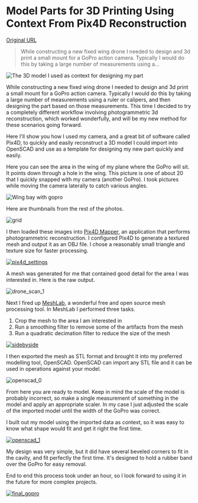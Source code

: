 # Model Parts for 3D Printing Using Context From Pix4D Reconstruction

[Original URL](http://www.stefangordon.com/3dprint-from-3d-reconstruction/)

> While constructing a new fixed wing drone I needed to design and 3d print a small mount for a GoPro action camera. Typically I would do this by taking a large number of measurements using a...

![The 3D model I used as context for designing my part](http://www.stefangordon.com/wp-content/uploads/2016/01/drone_scan_animated.gif)

While constructing a new fixed wing drone I needed to design and 3d print a small mount for a GoPro action camera. Typically I would do this by taking a large number of measurements using a ruler or calipers, and then designing the part based on those measurements. This time I decided to try a completely different workflow involving photogrammetric 3d reconstruction, which worked wonderfully, and will be my new method for these scenarios going forward.

Here I'll show you how I used my camera, and a great bit of software called Pix4D, to quickly and easily reconstruct a 3D model I could import into OpenSCAD and use as a template for designing my new part quickly and easily.

Here you can see the area in the wing of my plane where the GoPro will sit. It points down through a hole in the wing. This picture is one of about 20 that I quickly snapped with my camera (another GoPro). I took pictures while moving the camera laterally to catch various angles.

![Wing bay with gopro](http://www.stefangordon.com/wp-content/uploads/2016/01/scan_image-768x1024.jpg)

Here are thumbnails from the rest of the photos.

![grid](http://www.stefangordon.com/wp-content/uploads/2016/01/grid-300x294.png)

I then loaded these images into [Pix4D Mapper](https://www.pix4d.com/), an application that performs photogrammetric reconstruction. I configured Pix4D to generate a textured mesh and output it as an OBJ file. I chose a reasonably small triangle and texture size for faster processing.

[![pix4d_settings](http://www.stefangordon.com/wp-content/uploads/2016/01/pix4d_settings-1024x832.png)](http://www.stefangordon.com/wp-content/uploads/2016/01/pix4d_settings.png)

A mesh was generated for me that contained good detail for the area I was interested in. Here is the raw output.

![drone_scan_1](http://www.stefangordon.com/wp-content/uploads/2016/01/drone_scan_1.png)

Next I fired up [MeshLab](http://meshlab.sourceforge.net/), a wonderful free and open source mesh processing tool. In MeshLab I performed three tasks.

1. Crop the mesh to the area I am interested in
2. Run a smoothing filter to remove some of the artifacts from the mesh
3. Run a quadratic decimation filter to reduce the size of the mesh

[![sidebyside](http://www.stefangordon.com/wp-content/uploads/2016/01/sidebyside.png)](http://www.stefangordon.com/wp-content/uploads/2016/01/sidebyside.png)

I then exported the mesh as STL format and brought it into my preferred modelling tool, OpenSCAD. OpenSCAD can import any STL file and it can be used in operations against your model.

![openscad_0](http://www.stefangordon.com/wp-content/uploads/2016/01/openscad_0-1024x785.png)

From here you are ready to model. Keep in mind the scale of the model is probably incorrect, so make a single measurement of something in the model and apply an appropriate scaler. In my case I just adjusted the scale of the imported model until the width of the GoPro was correct.

I built out my model using the imported data as context, so it was easy to know what shape would fit and get it right the first time.

[![openscad_1](http://www.stefangordon.com/wp-content/uploads/2016/01/openscad_1-1024x603.png)](http://www.stefangordon.com/wp-content/uploads/2016/01/openscad_1.png)

My design was very simple, but it did have several beveled corners to fit in the cavity, and fit perfectly the first time. It's designed to hold a rubber band over the GoPro for easy removal.

End to end this process took under an hour, so I look forward to using it in the future for more complex projects.

[![final_gopro](http://www.stefangordon.com/wp-content/uploads/2016/01/IMG_20151221_140036-1024x768.jpg)](http://www.stefangordon.com/wp-content/uploads/2016/01/IMG_20151221_140036.jpg)
